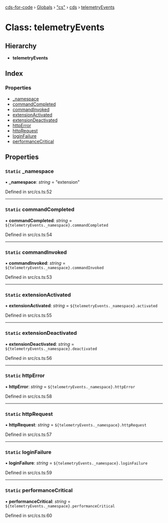 [cds-for-code](../README.md) › [Globals](../globals.md) › ["cs"](../modules/_cs_.md) › [cds](../modules/_cs_.cds.md) › [telemetryEvents](_cs_.cds.telemetryevents.md)

# Class: telemetryEvents

## Hierarchy

* **telemetryEvents**

## Index

### Properties

* [_namespace](_cs_.cds.telemetryevents.md#static-_namespace)
* [commandCompleted](_cs_.cds.telemetryevents.md#static-commandcompleted)
* [commandInvoked](_cs_.cds.telemetryevents.md#static-commandinvoked)
* [extensionActivated](_cs_.cds.telemetryevents.md#static-extensionactivated)
* [extensionDeactivated](_cs_.cds.telemetryevents.md#static-extensiondeactivated)
* [httpError](_cs_.cds.telemetryevents.md#static-httperror)
* [httpRequest](_cs_.cds.telemetryevents.md#static-httprequest)
* [loginFailure](_cs_.cds.telemetryevents.md#static-loginfailure)
* [performanceCritical](_cs_.cds.telemetryevents.md#static-performancecritical)

## Properties

### `Static` _namespace

▪ **_namespace**: *string* = "extension"

Defined in src/cs.ts:52

___

### `Static` commandCompleted

▪ **commandCompleted**: *string* = `${telemetryEvents._namespace}.commandCompleted`

Defined in src/cs.ts:54

___

### `Static` commandInvoked

▪ **commandInvoked**: *string* = `${telemetryEvents._namespace}.commandInvoked`

Defined in src/cs.ts:53

___

### `Static` extensionActivated

▪ **extensionActivated**: *string* = `${telemetryEvents._namespace}.activated`

Defined in src/cs.ts:55

___

### `Static` extensionDeactivated

▪ **extensionDeactivated**: *string* = `${telemetryEvents._namespace}.deactivated`

Defined in src/cs.ts:56

___

### `Static` httpError

▪ **httpError**: *string* = `${telemetryEvents._namespace}.httpError`

Defined in src/cs.ts:58

___

### `Static` httpRequest

▪ **httpRequest**: *string* = `${telemetryEvents._namespace}.httpRequest`

Defined in src/cs.ts:57

___

### `Static` loginFailure

▪ **loginFailure**: *string* = `${telemetryEvents._namespace}.loginFailure`

Defined in src/cs.ts:59

___

### `Static` performanceCritical

▪ **performanceCritical**: *string* = `${telemetryEvents._namespace}.performanceCritical`

Defined in src/cs.ts:60
